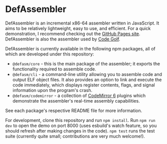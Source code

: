 # DefAssembler
DefAssembler is an incremental x86-64 assembler written in JavaScript. It aims to be relatively lightweight, easy to use, and efficient. For a quick demonstration, I recommend checking out the [GitHub Pages site](https://newdefectus.github.io/defAsm/). DefAssembler is also the assembler used by [Code Golf](https://code.golf/ng/fizz-buzz#assembly).

DefAssembler is currently available in the following npm packages, all of which are developed under this repository:
* `@defasm/core` - this is the main package of the assembler; it exports the functionality required to assemble code.
* `@defasm/cli` -  a command-line utility allowing you to assemble code and output ELF object files. It also provides an option to link and execute the code immediately, which displays register contents, flags, and signal information upon the program's crash.
* `@defasm/codemirror` - a collection of [CodeMirror 6](https://codemirror.net/6/) plugins which demonstrate the assembler's real-time assembly capabilities.

See each package's respective README file for more information.

For development, clone this repository and run `npm install`. Run `npm run dev` to open the demo on port 8000 (uses esbuild's watch feature, so you should refresh after making changes in the code). `npm test` runs the test suite (currently quite small; contributions are very much welcome!).